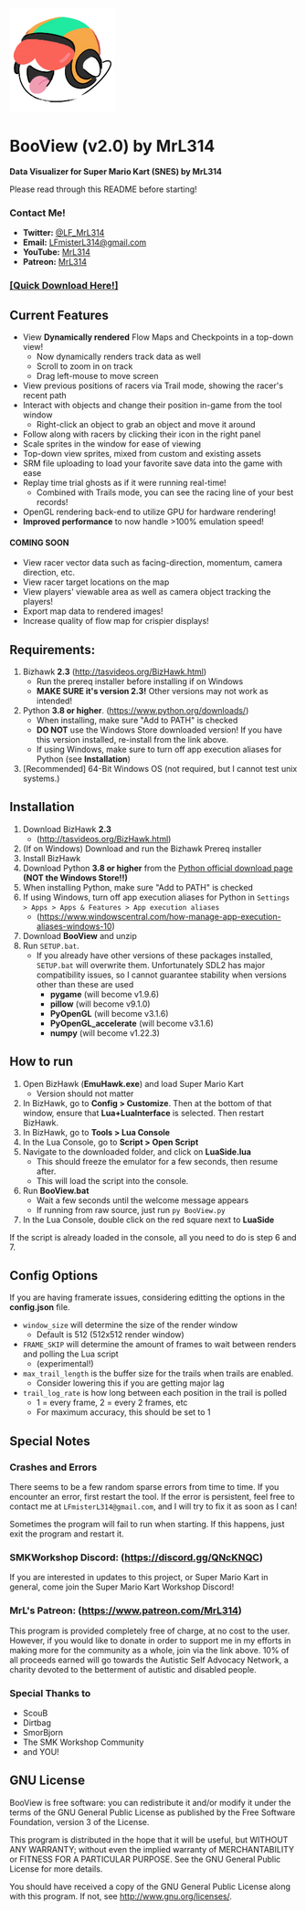 
![BooView Logo](https://github.com/MrL314/BooView/blob/main/assets/icon.png)

# BooView (v2.0) by MrL314
**Data Visualizer for Super Mario Kart (SNES) by MrL314**

Please read through this README before starting!


### Contact Me!
- **Twitter:** [@LF_MrL314](https://twitter.com/LF_MrL314)
- **Email:** LFmisterL314@gmail.com
- **YouTube:** [MrL314](https://youtube.com/user/misterL314)
- **Patreon:** [MrL314](https://www.patreon.com/MrL314)

### [[Quick Download Here!]](https://github.com/MrL314/BooView/archive/main.zip)


## Current Features
- View **Dynamically rendered** Flow Maps and Checkpoints in a top-down view!
  - Now dynamically renders track data as well
  - Scroll to zoom in on track
  - Drag left-mouse to move screen
- View previous positions of racers via Trail mode, showing the racer's recent path
- Interact with objects and change their position in-game from the tool window
  - Right-click an object to grab an object and move it around
- Follow along with racers by clicking their icon in the right panel
- Scale sprites in the window for ease of viewing
- Top-down view sprites, mixed from custom and existing assets
- SRM file uploading to load your favorite save data into the game with ease
- Replay time trial ghosts as if it were running real-time! 
  - Combined with Trails mode, you can see the racing line of your best records!
- OpenGL rendering back-end to utilize GPU for hardware rendering!
- **Improved performance** to now handle >100% emulation speed!

#### COMING SOON
- View racer vector data such as facing-direction, momentum, camera direction, etc.
- View racer target locations on the map
- View players' viewable area as well as camera object tracking the players!
- Export map data to rendered images!
- Increase quality of flow map for crispier displays!


## Requirements: 

1. Bizhawk **2.3** (http://tasvideos.org/BizHawk.html)
   - Run the prereq installer before installing if on Windows
   - **MAKE SURE it's version 2.3!** Other versions may not work as intended!
2. Python **3.8 or higher**. (https://www.python.org/downloads/)
   - When installing, make sure "Add to PATH" is checked
   - **DO NOT** use the Windows Store downloaded version! If you have this version installed, re-install from the link above.
   - If using Windows, make sure to turn off app execution aliases for Python (see **Installation**)
3. [Recommended] 64-Bit Windows OS (not required, but I cannot test unix systems.)



## Installation

1. Download BizHawk **2.3**
   - (http://tasvideos.org/BizHawk.html)
2. (If on Windows) Download and run the Bizhawk Prereq installer
3. Install BizHawk
4. Download Python **3.8 or higher** from the [Python official download page](https://www.python.org/downloads/) **(NOT the Windows Store!!)**
5. When installing Python, make sure "Add to PATH" is checked
6. If using Windows, turn off app execution aliases for Python in `Settings > Apps > Apps & Features > App execution aliases` 
   - (https://www.windowscentral.com/how-manage-app-execution-aliases-windows-10)
7. Download **BooView** and unzip
8. Run `SETUP.bat`.
   - If you already have other versions of these packages installed, `SETUP.bat` will overwrite them. Unfortunately SDL2 has major compatibility issues, so I cannot guarantee stability when versions other than these are used
      - **pygame** (will become v1.9.6)
      - **pillow** (will become v9.1.0)
      - **PyOpenGL** (will become v3.1.6)
      - **PyOpenGL_accelerate** (will become v3.1.6)
      - **numpy** (will become v1.22.3)



## How to run

1. Open BizHawk (**EmuHawk.exe**) and load Super Mario Kart
   - Version should not matter
2. In BizHawk, go to **Config > Customize**. Then at the bottom of that window, ensure that **Lua+LuaInterface** is selected. Then restart BizHawk.
3. In BizHawk, go to **Tools > Lua Console**
4. In the Lua Console, go to **Script > Open Script**
5. Navigate to the downloaded folder, and click on **LuaSide.lua**
   - This should freeze the emulator for a few seconds, then resume after.
   - This will load the script into the console.
6. Run **BooView.bat**
   - Wait a few seconds until the welcome message appears
   - If running from raw source, just run `py BooView.py`
7. In the Lua Console, double click on the red square next to **LuaSide**

If the script is already loaded in the console, all you need to do is step 6 and 7.



## Config Options

If you are having framerate issues, considering editting the options in the **config.json** file. 
- `window_size` will determine the size of the render window
  - Default is 512 (512x512 render window)
- `FRAME_SKIP` will determine the amount of frames to wait between renders and polling the Lua script
  - (experimental!)
- `max_trail_length` is the buffer size for the trails when trails are enabled.
  - Consider lowering this if you are getting major lag
- `trail_log_rate` is how long between each position in the trail is polled 
  - 1 = every frame, 2 = every 2 frames, etc
  - For maximum accuracy, this should be set to 1




## Special Notes
### Crashes and Errors
There seems to be a few random sparse errors from time to time. If you encounter an error, first restart the tool. If the error is persistent, feel free to contact me at `LFmisterL314@gmail.com`, and I will try to fix it as soon as I can!

Sometimes the program will fail to run when starting. If this happens, just exit the program and restart it. 


### SMKWorkshop Discord: (https://discord.gg/QNcKNQC)
If you are interested in updates to this project, or Super Mario Kart in general, come join the 
Super Mario Kart Workshop Discord!


### MrL's Patreon: (https://www.patreon.com/MrL314)
This program is provided completely free of charge, at no cost to the user. However, if you would 
like to donate in order to support me in my efforts in making more for the community as a whole, 
join via the link above. 10% of all proceeds earned will go towards the Autistic Self Advocacy 
Network, a charity devoted to the betterment of autistic and disabled people.




### Special Thanks to
- ScouB
- Dirtbag
- SmorBjorn
- The SMK Workshop Community
- and YOU!


## GNU License
BooView is free software: you can redistribute it and/or modify
it under the terms of the GNU General Public License as published by
the Free Software Foundation, version 3 of the License.

This program is distributed in the hope that it will be useful,
but WITHOUT ANY WARRANTY; without even the implied warranty of
MERCHANTABILITY or FITNESS FOR A PARTICULAR PURPOSE.  See the
GNU General Public License for more details.

You should have received a copy of the GNU General Public License
along with this program.  If not, see <http://www.gnu.org/licenses/>.
